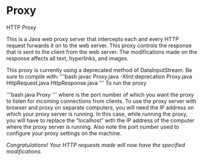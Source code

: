 # Proxy
HTTP Proxy

This is a Java web proxy server that intercepts each and every HTTP request forwards it on to the web server.
This proxy controls the response that is sent to the client from the web server. The modifications made on the response affects all text, hyperlinks, and images.

This proxy is currently using a deprecated method of DataInputStream. Be sure to compile with:
'''bash
javac Proxy.java -Xlint:deprecation Proxy.java HttpRequest.java HttpResponse.java
'''
To run the proxy

'''bash
java Proxy <PORTNUM>
'''
where <PORTNUM> is the port number of which you want the proxy to listen for incoming connections from clients.
To use the proxy server with browser and proxy on separate computers, you will need the IP address on which your proxy server is running. In this case, while running the proxy, you will have to replace the “localhost” with the IP address of the computer where the proxy server is running. Also note the port number used to configure your proxy settings on the machine.

*Congratulations! Your HTTP requests made will now have the specified modifications.*
